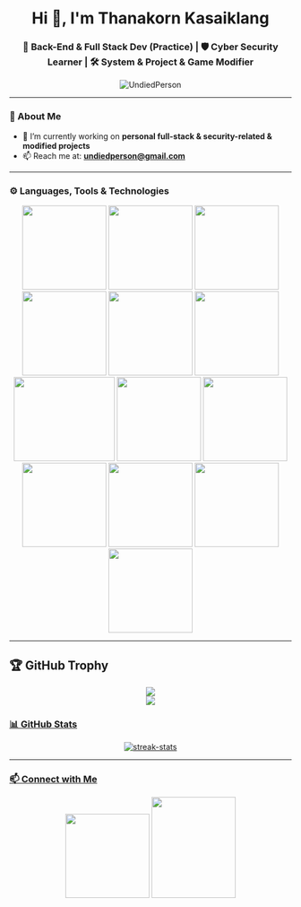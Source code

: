 <h1 align="center">Hi 👋, I'm Thanakorn Kasaiklang</h1>
<h3 align="center">🔧 Back-End & Full Stack Dev (Practice) | 🛡️ Cyber Security Learner | 🛠️ System & Project & Game Modifier</h3>

<p align="center">
  <img src="https://komarev.com/ghpvc/?username=UndiedPerson&label=Profile%20views&color=0e75b6&style=flat" alt="UndiedPerson" />
</p>

---

### 🚀 About Me

- 🔭 I’m currently working on **personal full-stack & security-related & modified projects**  
- 📫 Reach me at: **undiedperson@gmail.com**

---

### ⚙️ Languages, Tools & Technologies

<p align="center">
  <img src="https://img.icons8.com/?size=100&id=101665&format=png&color=000000" width="150" height="150"/>
  <img src="https://img.icons8.com/?size=100&id=38792&format=png&color=000000" width="150" height="150"/>
  <img src="https://github.com/user-attachments/assets/23278218-9bd0-47b9-97bb-d631375bc0e8" width="150" height="150"">
  <br/>
  <img src="https://img.icons8.com/?size=100&id=D2Hi2VkJSi33&format=png&color=000000" width="150" height="150"/>
  <img src="https://img.icons8.com/?size=100&id=YjeKwnSQIBUq&format=png&color=000000" width="150" height="150"/>
  <img src="https://img.icons8.com/?size=100&id=13679&format=png&color=000000" width="150" height="150"/>
<!--   <img src="https://img.icons8.com/?size=100&id=0FC8MqL9J16f&format=png&color=000000" width="150" height="150"/> -->
  <img src="https://img.icons8.com/?size=100&id=Xf1sHBmY73hA&format=png&color=000000" width="180" height="150"/>
  <img src="https://img.icons8.com/?size=100&id=13441&format=png&color=000000" width="150" height="150""/>
  <img src= "https://img.icons8.com/?size=100&id=8kgqBk4Qgj9P&format=png&color=000000" width="150" height="150"/>
<!--   <img src="https://img.shields.io/badge/C-00599C?logo=c&logoColor=white" /> -->
<!--   <img src="https://img.shields.io/badge/C%23-239120?logo=csharp&logoColor=white" /> -->
  <br/>
  <img src="https://img.icons8.com/?size=100&id=40670&format=png&color=000000" width="150" height="150"/>
  <img src="https://img.icons8.com/?size=100&id=asWSSTBrDlTW&format=png&color=000000" width="150" height="150"/>
  <img src="https://img.icons8.com/?size=100&id=J6KcaRLsTgpZ&format=png&color=000000" width="150" height="150"/>
  <img src="https://cdn.brandfetch.io/iddQCDuFIW/w/400/h/400/theme/dark/icon.png?c=1bxid64Mup7aczewSAYMX&t=1744345016328" width="150" height="150"/>
</p>

---
## 🏆 GitHub Trophy
<p align="center">
<a href="https://github.com/ryo-ma/github-profile-trophy">
<img src = "https://github-profile-trophy.vercel.app/?username=UndiedPerson&theme=gruvbox&no-frame=true&column=6&margin-w=10)](https://github.com/ryo-ma/github-profile-trophy" />

<br/>
<img src = "https://github-readme-stats.vercel.app/api/top-langs/?username=UndiedPerson&layout=compact&theme=gruvbox"/>
</p>

### 📊 GitHub Stats

<p align="center">
  <img src="https://github-readme-streak-stats.herokuapp.com/?user=UndiedPerson&theme=radical" alt="streak-stats"/>
  
</p>

---

### 📫 Connect with Me

<p align="center">
  <a href="mailto:undiedperson@gmail.com"><img src= "https://img.icons8.com/?size=100&id=P7UIlhbpWzZm&format=png&color=000000" width="150" height="150"/></a>
  <a href="https://linkedin.com/in/thanakorn-kasaiklang-4a63472a4" target="_blank"><img src="https://img.shields.io/badge/LinkedIn-0A66C2?logo=linkedin&logoColor=white" width="150" height="180"/></a>
</p>
